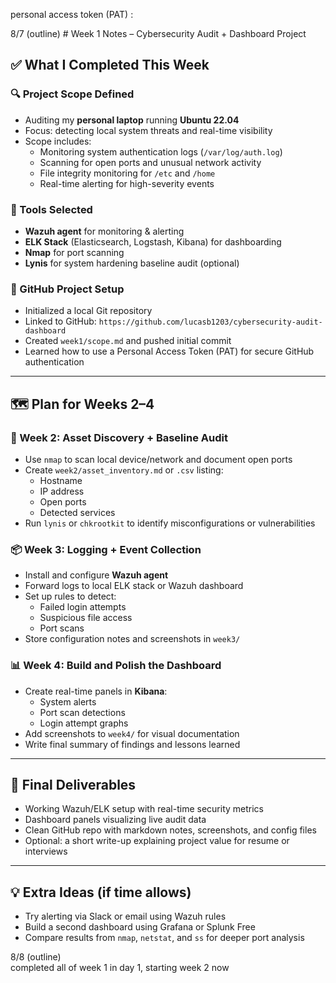 personal access token (PAT) :   

8/7 (outline)
          # Week 1 Notes – Cybersecurity Audit + Dashboard Project

## ✅ What I Completed This Week

### 🔍 Project Scope Defined
- Auditing my **personal laptop** running **Ubuntu 22.04**
- Focus: detecting local system threats and real-time visibility
- Scope includes:
  - Monitoring system authentication logs (`/var/log/auth.log`)
  - Scanning for open ports and unusual network activity
  - File integrity monitoring for `/etc` and `/home`
  - Real-time alerting for high-severity events

### 🧰 Tools Selected
- **Wazuh agent** for monitoring & alerting
- **ELK Stack** (Elasticsearch, Logstash, Kibana) for dashboarding
- **Nmap** for port scanning
- **Lynis** for system hardening baseline audit (optional)

### 📂 GitHub Project Setup
- Initialized a local Git repository
- Linked to GitHub: `https://github.com/lucasb1203/cybersecurity-audit-dashboard`
- Created `week1/scope.md` and pushed initial commit
- Learned how to use a Personal Access Token (PAT) for secure GitHub authentication

---

## 🗺️ Plan for Weeks 2–4

### 🔧 Week 2: Asset Discovery + Baseline Audit
- Use `nmap` to scan local device/network and document open ports
- Create `week2/asset_inventory.md` or `.csv` listing:
  - Hostname
  - IP address
  - Open ports
  - Detected services
- Run `lynis` or `chkrootkit` to identify misconfigurations or vulnerabilities

### 📦 Week 3: Logging + Event Collection
- Install and configure **Wazuh agent**
- Forward logs to local ELK stack or Wazuh dashboard
- Set up rules to detect:
  - Failed login attempts
  - Suspicious file access
  - Port scans
- Store configuration notes and screenshots in `week3/`

### 📊 Week 4: Build and Polish the Dashboard
- Create real-time panels in **Kibana**:
  - System alerts
  - Port scan detections
  - Login attempt graphs
- Add screenshots to `week4/` for visual documentation
- Write final summary of findings and lessons learned

---

## 🎯 Final Deliverables
- Working Wazuh/ELK setup with real-time security metrics
- Dashboard panels visualizing live audit data
- Clean GitHub repo with markdown notes, screenshots, and config files
- Optional: a short write-up explaining project value for resume or interviews

---

## 💡 Extra Ideas (if time allows)
- Try alerting via Slack or email using Wazuh rules
- Build a second dashboard using Grafana or Splunk Free
- Compare results from `nmap`, `netstat`, and `ss` for deeper port analysis

8/8 (outline)    
completed all of week 1 in day 1, starting week 2 now


